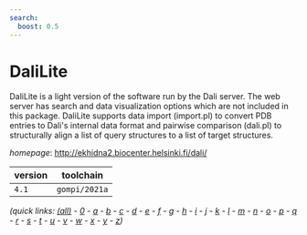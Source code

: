 ```yaml
---
search:
  boost: 0.5
---
```

# DaliLite

DaliLite is a light version of the software run by the Dali server. The web server has search and data visualization options which are not included in this package. DaliLite supports data import (import.pl) to convert PDB entries to Dali's internal data format and pairwise comparison (dali.pl) to structurally align a list of query structures to a list of target structures.

*homepage*: <http://ekhidna2.biocenter.helsinki.fi/dali/>

version | toolchain
--------|----------
``4.1`` | ``gompi/2021a``


*(quick links: [(all)](../index.md) - [0](../0/index.md) - [a](../a/index.md) - [b](../b/index.md) - [c](../c/index.md) - [d](../d/index.md) - [e](../e/index.md) - [f](../f/index.md) - [g](../g/index.md) - [h](../h/index.md) - [i](../i/index.md) - [j](../j/index.md) - [k](../k/index.md) - [l](../l/index.md) - [m](../m/index.md) - [n](../n/index.md) - [o](../o/index.md) - [p](../p/index.md) - [q](../q/index.md) - [r](../r/index.md) - [s](../s/index.md) - [t](../t/index.md) - [u](../u/index.md) - [v](../v/index.md) - [w](../w/index.md) - [x](../x/index.md) - [y](../y/index.md) - [z](../z/index.md))*

